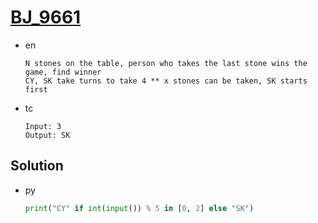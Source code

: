 # [BJ_9661](https://acmicpc.net/problem/9661)

* en

  ```en
  N stones on the table, person who takes the last stone wins the game, find winner
  CY, SK take turns to take 4 ** x stones can be taken, SK starts first
  ```

* tc

  ```tc
  Input: 3
  Output: SK
  ```

## Solution

* py

  ```py
  print("CY" if int(input()) % 5 in [0, 2] else "SK")
  ```
